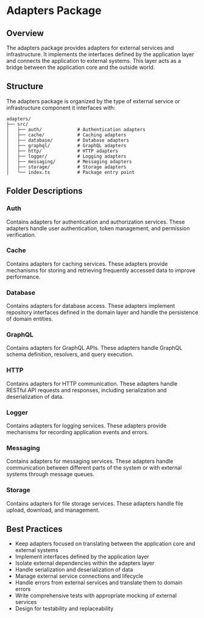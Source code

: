 # Adapters Package

## Overview
The adapters package provides adapters for external services and infrastructure. It implements the interfaces defined by the application layer and connects the application to external systems. This layer acts as a bridge between the application core and the outside world.

## Structure
The adapters package is organized by the type of external service or infrastructure component it interfaces with:

```
adapters/
├── src/
│   ├── auth/             # Authentication adapters
│   ├── cache/            # Caching adapters
│   ├── database/         # Database adapters
│   ├── graphql/          # GraphQL adapters
│   ├── http/             # HTTP adapters
│   ├── logger/           # Logging adapters
│   ├── messaging/        # Messaging adapters
│   ├── storage/          # Storage adapters
│   └── index.ts          # Package entry point
```

## Folder Descriptions

### Auth
Contains adapters for authentication and authorization services. These adapters handle user authentication, token management, and permission verification.

### Cache
Contains adapters for caching services. These adapters provide mechanisms for storing and retrieving frequently accessed data to improve performance.

### Database
Contains adapters for database access. These adapters implement repository interfaces defined in the domain layer and handle the persistence of domain entities.

### GraphQL
Contains adapters for GraphQL APIs. These adapters handle GraphQL schema definition, resolvers, and query execution.

### HTTP
Contains adapters for HTTP communication. These adapters handle RESTful API requests and responses, including serialization and deserialization of data.

### Logger
Contains adapters for logging services. These adapters provide mechanisms for recording application events and errors.

### Messaging
Contains adapters for messaging services. These adapters handle communication between different parts of the system or with external systems through message queues.

### Storage
Contains adapters for file storage services. These adapters handle file upload, download, and management.

## Best Practices
- Keep adapters focused on translating between the application core and external systems
- Implement interfaces defined by the application layer
- Isolate external dependencies within the adapters layer
- Handle serialization and deserialization of data
- Manage external service connections and lifecycle
- Handle errors from external services and translate them to domain errors
- Write comprehensive tests with appropriate mocking of external services
- Design for testability and replaceability
